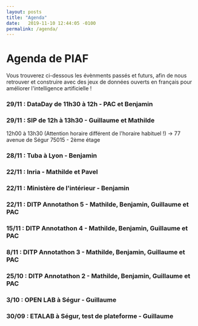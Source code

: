```yaml
---
layout: posts
title: "Agenda"
date:   2019-11-10 12:44:05 -0100
permalink: /agenda/
---
```


# Agenda de PIAF

Vous trouverez ci-dessous les évènments passés et futurs, afin de nous retrouver et construire avec des jeux de données ouverts en français pour améliorer l'intelligence artificielle !

### 29/11 : DataDay de 11h30 à 12h - PAC et Benjamin
### 29/11 : SIP de 12h à 13h30 - Guillaume et Mathilde
12h00 à 13h30 (Attention horaire différent de l'horaire habituel !)
-> 77 avenue de Ségur 75015 - 2ème étage

### 28/11 : Tuba à Lyon - Benjamin

### 22/11 : Inria - Mathilde et Pavel
### 22/11 : Ministère de l'intérieur - Benjamin
### 22/11 : DITP Annotathon 5 - Mathilde, Benjamin, Guillaume et PAC

### 15/11 : DITP Annotathon 4 - Mathilde, Benjamin, Guillaume et PAC

### 8/11 : DITP Annotathon 3 - Mathilde, Benjamin, Guillaume et PAC

### 25/10 : DITP Annotathon 2 - Mathilde, Benjamin, Guillaume et PAC

### 3/10 : OPEN LAB à Ségur - Guillaume

### 30/09 : ETALAB à Ségur, test de plateforme - Guillaume


